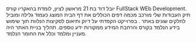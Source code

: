 יובל דוד בת 21 מראשון לציון, לומדת בהאקריו קורס FullStack WEb Development.
 תיק העבודות שלי מורכב מכמה דפים הכוללים את דף הבית המוצג כעמוד גלילה ומוביל לחלקים שונים באתר . בפרוייקט הקפדתי על דיוק ותיאום לסקיצות הנלוות תוך שימוש בידע הנלמד בקורס והרחבת המידע ממקורות ידע נוספים.
 תהליך בניית האתר היה מעניין ומלמד וכלל את החומר הנלמד.